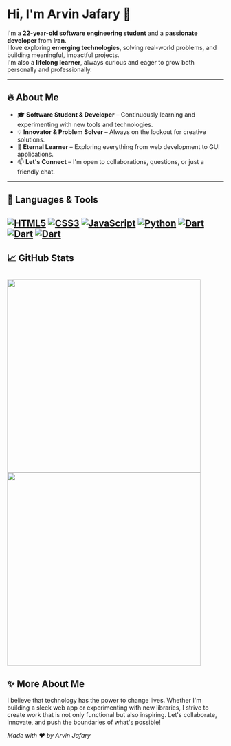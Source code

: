# Hi, I'm Arvin Jafary 👋

I'm a **22-year-old software engineering student** and a **passionate developer** from **Iran**.  
I love exploring **emerging technologies**, solving real-world problems, and building meaningful, impactful projects.  
I'm also a **lifelong learner**, always curious and eager to grow both personally and professionally.

---

## 🔥 About Me

- 🎓 **Software Student & Developer** – Continuously learning and experimenting with new tools and technologies.
- 💡 **Innovator & Problem Solver** – Always on the lookout for creative solutions.
- 🌱 **Eternal Learner** – Exploring everything from web development to GUI applications.
- 📫 **Let's Connect** – I'm open to collaborations, questions, or just a friendly chat.

---

## 🚀 Languages & Tools
[![HTML5](https://img.shields.io/badge/HTML-EA2027?style=flat&logo=html5&logoColor=white)](https://developer.mozilla.org/en-US/docs/Web/HTML)
[![CSS3](https://img.shields.io/badge/CSS3-EE5A24?style=flat&logo=css3&logoColor=white)](https://developer.mozilla.org/en-US/docs/Web/CSS)
[![JavaScript](https://img.shields.io/badge/JavaScript-dcb700?style=flat&logo=javascript&logoColor=white)](https://developer.mozilla.org/en-US/docs/Web/JavaScript)
[![Python](https://img.shields.io/badge/Python-2fa500?style=flat&logo=python&logoColor=white)](https://python.org)
[![Dart](https://img.shields.io/badge/Dart-0652DD?style=flat&logo=dart&logoColor=white)](https://dart.dev)
[![Dart](https://img.shields.io/badge/Flutter-1289A7?style=flat&logo=dart&logoColor=white)](https://dart.dev)
[![Dart](https://img.shields.io/badge/Bootstrap-9541f5?style=flat&logo=bootstrap&logoColor=white)](https://bootstrap.dev)
---

## 📈 GitHub Stats

<img width=450 src='https://github-readme-stats.vercel.app/api?username=arwinux&bg_color=30,8e9eab,eef2f3&title_color=000&text_color=000&show_icons=true&icon_color=000&hide_border=true&count_private=true'/><br/>
<img width=450 src='https://github-readme-stats.vercel.app/api/top-langs/?username=arwinux&bg_color=30,8e9eab,eef2f3&title_color=000&text_color=000&show_icons=true&icon_color=000&hide_border=true&layout=compact&hide_title=true'/><br/>
---

## ✨ More About Me

I believe that technology has the power to change lives. Whether I'm building a sleek web app or experimenting with new libraries, I strive to create work that is not only functional but also inspiring. Let's collaborate, innovate, and push the boundaries of what's possible!

*Made with ❤️ by Arvin Jafary*
